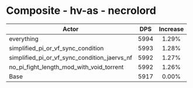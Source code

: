 # Composite - hv-as - necrolord
| Actor | DPS | Increase |
|---|:---:|:---:|
|everything|5994|1.29%|
|simplified_pi_or_vf_sync_condition|5993|1.28%|
|simplified_pi_or_vf_sync_condition_jaervs_nf|5992|1.27%|
|no_pi_fight_length_mod_with_void_torrent|5992|1.26%|
|Base|5917|0.00%|
